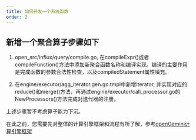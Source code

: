 ```yaml
---
title: 如何开发一个系统函数
order: 2
---
```


## 新增一个聚合算子步骤如下

1. open_src/influx/query/compile.go, 在compileExpr()或者compileFunction()方法中添加新聚合函数名称和编译实现。编译的主要作用是完成函数的参数合法性检查，以及compiledStatement属性填充。

2. 在engine/executor/agg_iterator.gen.go.tmpl中新增Iterator, 并实现对应的reduce()和merge()方法，再通过engine/executor/call_processor.go的NewProcessors()方法完成对迭代器的注册。

上述步骤暂不考虑算子能力下沉。

在此之前，您需要先对整体的计算引擎框架和流程有所了解，参考[openGemini计算引擎框架](../kernel/query_engine.md)

